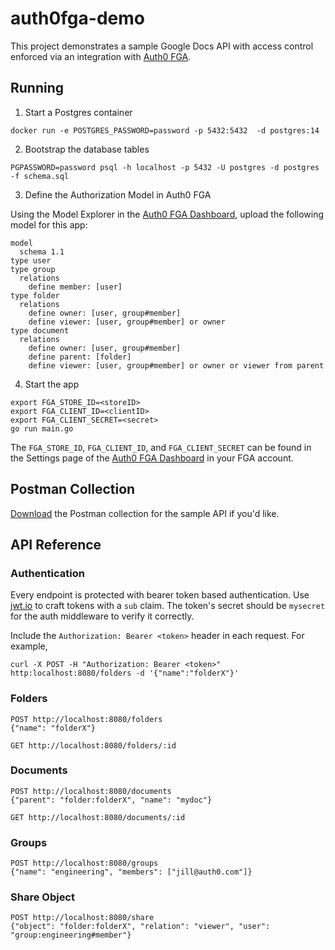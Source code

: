 # auth0fga-demo
This project demonstrates a sample Google Docs API with access control enforced via an integration with [Auth0 FGA](https://fga.dev).

## Running
1. Start a Postgres container
```console
docker run -e POSTGRES_PASSWORD=password -p 5432:5432  -d postgres:14
```

2. Bootstrap the database tables
```console
PGPASSWORD=password psql -h localhost -p 5432 -U postgres -d postgres -f schema.sql
```

3. Define the Authorization Model in Auth0 FGA

Using the Model Explorer in the [Auth0 FGA Dashboard](https://dashboard.fga.dev), upload the following model for this app:

```
model
  schema 1.1
type user
type group
  relations
    define member: [user]
type folder
  relations
    define owner: [user, group#member]
    define viewer: [user, group#member] or owner
type document
  relations
    define owner: [user, group#member]
    define parent: [folder]
    define viewer: [user, group#member] or owner or viewer from parent
```

4. Start the app
```console
export FGA_STORE_ID=<storeID>
export FGA_CLIENT_ID=<clientID>
export FGA_CLIENT_SECRET=<secret>
go run main.go
```
The `FGA_STORE_ID`, `FGA_CLIENT_ID`, and `FGA_CLIENT_SECRET` can be found in the Settings page of the [Auth0 FGA Dashboard](https://dashboard.fga.dev) in your FGA account.

## Postman Collection
[Download](./postman_collection.json) the Postman collection for the sample API if you'd like.

## API Reference
### Authentication
Every endpoint is protected with bearer token based authentication. Use [jwt.io](https://jwt.io) to craft tokens with a `sub` claim. The token's secret should be `mysecret` for the auth middleware to verify it correctly.

Include the `Authorization: Bearer <token>` header in each request. For example,
```
curl -X POST -H "Authorization: Bearer <token>" http:localhost:8080/folders -d '{"name":"folderX"}'
```
 
### Folders
```
POST http://localhost:8080/folders
{"name": "folderX"}
```

```
GET http://localhost:8080/folders/:id
```

### Documents
```
POST http://localhost:8080/documents
{"parent": "folder:folderX", "name": "mydoc"}
```

```
GET http://localhost:8080/documents/:id
```

### Groups
```
POST http://localhost:8080/groups
{"name": "engineering", "members": ["jill@auth0.com"]}
```

### Share Object
```
POST http://localhost:8080/share
{"object": "folder:folderX", "relation": "viewer", "user": "group:engineering#member"}
```
